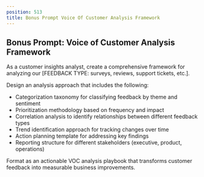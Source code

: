 ```yaml
---
position: 513
title: Bonus Prompt Voice Of Customer Analysis Framework
---
```


## Bonus Prompt: Voice of Customer Analysis Framework

As a customer insights analyst, create a comprehensive framework for analyzing our [FEEDBACK TYPE: surveys, reviews, support tickets, etc.].





Design an analysis approach that includes the following:

- Categorization taxonomy for classifying feedback by theme and sentiment
- Prioritization methodology based on frequency and impact
- Correlation analysis to identify relationships between different feedback types
- Trend identification approach for tracking changes over time
- Action planning template for addressing key findings
- Reporting structure for different stakeholders (executive, product, operations)




Format as an actionable VOC analysis playbook that transforms customer feedback into measurable business improvements.